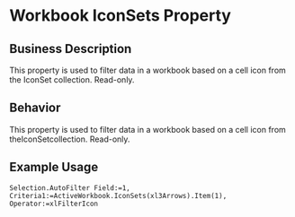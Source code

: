 # Workbook IconSets Property

## Business Description
This property is used to filter data in a workbook based on a cell icon from the IconSet collection. Read-only.

## Behavior
This property is used to filter data in a workbook based on a cell icon from theIconSetcollection. Read-only.

## Example Usage
```vba
Selection.AutoFilter Field:=1, Criteria1:=ActiveWorkbook.IconSets(xl3Arrows).Item(1), Operator:=xlFilterIcon
```